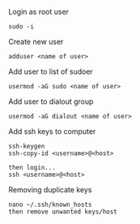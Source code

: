 Login as root user
```
sudo -i
```

Create new user
```
adduser <name of user>
```

Add user to list of sudoer 
```
usermod -aG sudo <name of user>
```

Add user to dialout group
```
usermod -aG dialout <name of user>
```

Add ssh keys to computer
```
ssh-keygen
ssh-copy-id <username>@<host>

then login...
ssh <username>@<host>
```

Removing duplicate keys
```
nano ~/.ssh/known_hosts
then remove unwanted keys/host
```
